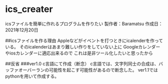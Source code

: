 # ics_creater
icsファイルを簡単に作れるプログラムを作りたい
製作者：Baramatsu
作成日：2021年12月20日


##icsファイルを作る理由
Appleなどがイベントを打つときにicalenderを作っている。
そのicalenderはあまり難しい作りをしていない上に
Googleカレンダーやiosカレンダーに適応出来るので
これは是非ツール化したいと思ったから

##反省
###ver1.0 c言語にて作成（断念）
c言語では、文字列同士の合成は、バッファオーバーランの可能性を起こす可能性があるので断念した。
ver1.1ではpythonを用いて作成する。
